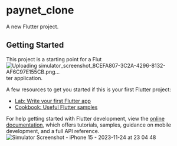# paynet_clone

A new Flutter project.

## Getting Started

This project is a starting point for a Flut![Uploading simulator_screenshot_8CEFA807-3C2A-4296-8132-AF6C97E155CB.png…]()
ter application.

A few resources to get you started if this is your first Flutter project:

- [Lab: Write your first Flutter app](https://docs.flutter.dev/get-started/codelab)
- [Cookbook: Useful Flutter samples](https://docs.flutter.dev/cookbook)

For help getting started with Flutter development, view the
[online documentation](https://docs.flutter.dev/), which offers tutorials,
samples, guidance on mobile development, and a full API reference.
![Simulator Screenshot - iPhone 15 - 2023-11-24 at 23 04 48](https://github.com/tillocoder/paynet_ui/assets/101572865/57e53932-b827-44f6-8f63-741cb372d81d)
